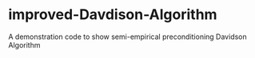 # improved-Davdison-Algorithm
A demonstration code to show semi-empirical preconditioning Davidson Algorithm
